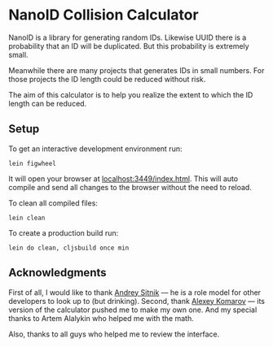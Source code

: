 # NanoID Collision Calculator

NanoID is a library for generating random IDs. Likewise UUID there is a probability that an ID will be duplicated. But this probability is extremely small.

Meanwhile there are many projects that generates IDs in small numbers. For those projects the ID length could be reduced without risk.

The aim of this calculator is to help you realize the extent to which the ID length can be reduced.

## Setup

To get an interactive development environment run:

    lein figwheel

It will open your browser at [localhost:3449/index.html](http://localhost:3449/index.html).
This will auto compile and send all changes to the browser without the
need to reload.

To clean all compiled files:

    lein clean

To create a production build run:

    lein do clean, cljsbuild once min

## Acknowledgments

First of all, I would like to thank [Andrey Sitnik](https://github.com/ai) — he is a role model for other developers to look up to (but drinking). Second, thank [Alexey Komarov](https://github.com/alex7kom) — its version of the calculator pushed me to make my own one. And my special thanks to Artem Alalykin who helped me with the math.

Also, thanks to all guys who helped me to review the interface.
